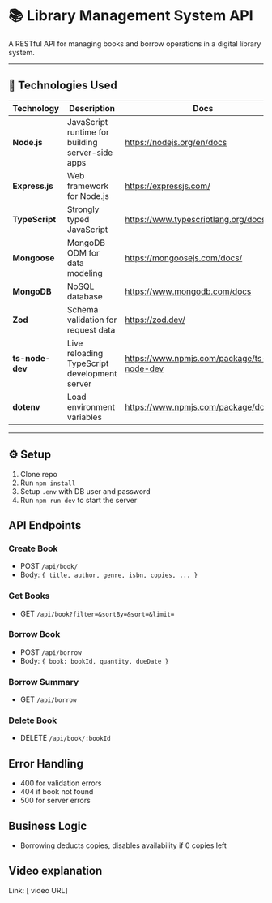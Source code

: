 # 📚 Library Management System API

A RESTful API for managing books and borrow operations in a digital library system.

---

## 🚀 Technologies Used

| Technology      | Description                                      | Docs                                      |
| --------------- | ------------------------------------------------ | ----------------------------------------- |
| **Node.js**     | JavaScript runtime for building server-side apps | https://nodejs.org/en/docs                |
| **Express.js**  | Web framework for Node.js                        | https://expressjs.com/                    |
| **TypeScript**  | Strongly typed JavaScript                        | https://www.typescriptlang.org/docs/      |
| **Mongoose**    | MongoDB ODM for data modeling                    | https://mongoosejs.com/docs/              |
| **MongoDB**     | NoSQL database                                   | https://www.mongodb.com/docs              |
| **Zod**         | Schema validation for request data               | https://zod.dev/                          |
| **ts-node-dev** | Live reloading TypeScript development server     | https://www.npmjs.com/package/ts-node-dev |
| **dotenv**      | Load environment variables                       | https://www.npmjs.com/package/dotenv      |

---

## ⚙️ Setup

1. Clone repo
2. Run `npm install`
3. Setup `.env` with DB user and password
4. Run `npm run dev` to start the server

## API Endpoints

### Create Book

- POST `/api/book/`
- Body: `{ title, author, genre, isbn, copies, ... }`

### Get Books

- GET `/api/book?filter=&sortBy=&sort=&limit=`

### Borrow Book

- POST `/api/borrow`
- Body: `{ book: bookId, quantity, dueDate }`

### Borrow Summary

- GET `/api/borrow`

### Delete Book

- DELETE `/api/book/:bookId`

## Error Handling

- 400 for validation errors
- 404 if book not found
- 500 for server errors

## Business Logic

- Borrowing deducts copies, disables availability if 0 copies left

## Video explanation

Link: [ video URL]
